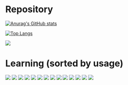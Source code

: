 # Repository
[![Anurag's GitHub stats](https://github-readme-stats.vercel.app/api?username=nightb8g&count_private=true&hide=contribs,prs,issues,stars&show_icons=true&theme=react&hide_border=true)](https://github.com/anuraghazra/github-readme-stats)

[![Top Langs](https://github-readme-stats.vercel.app/api/top-langs/?username=nightb8g&langs_count=10&layout=compact&theme=react&hide_border=true)](https://github.com/anuraghazra/github-readme-stats)

<img src="https://img.shields.io/github/last-commit/nightb8g/nightb8g?label=Last%20Update&logo=github&style=for-the-badge"/>

<!--
## All Time Languages--
---
<!-- Waka share --
<!--![wakatime](https://wakatime.com/share/@nightb8g/4aea87cd-ee8a-4f22-8d0c-882a8cc020a4.svg)

--- -->
# Learning (sorted by usage)
<!-- Programming language -->
<img src="https://img.shields.io/badge/javascript-F7DF1E?style=for-the-badge&logo=javascript&logoColor=333"/>
<img src="https://img.shields.io/badge/c_sharp-239120?style=for-the-badge&logo=csharp&logoColor=ddd"/>
<img src="https://img.shields.io/badge/java-007396?style=for-the-badge&logo=java&logoColor=fff"/>
<img src="https://img.shields.io/badge/python-3776AB?style=for-the-badge&logo=python&logoColor=ddd"/>
<img src="https://img.shields.io/badge/c-A8B9CC?style=for-the-badge&logo=c&logoColor=333"/>

<!-- Markdown language -->
<img src="https://img.shields.io/badge/html-E34F26?style=for-the-badge"/>
<img src="https://img.shields.io/badge/markdown-000?style=for-the-badge"/>
<!-- Style -->
<img src="https://img.shields.io/badge/css-1572B6?style=for-the-badge"/>

<!-- Framework -->
<img src="https://img.shields.io/badge/express-000?style=for-the-badge"/>
<img src="https://img.shields.io/badge/react-61DAFB?style=for-the-badge"/>
<img src="https://img.shields.io/badge/node_js-339933?style=for-the-badge"/>
<img src="https://img.shields.io/badge/.net-512BD4?style=for-the-badge"/>

<!-- Database -->
<img src="https://img.shields.io/badge/mongo_db-47A248?style=for-the-badge"/>
<img src="https://img.shields.io/badge/sql-CC2927?style=for-the-badge"/>

<!--[![willianrod's wakatime stats](https://github-readme-stats.vercel.app/api/wakatime?username=nightb8g)](https://github.com/anuraghazra/github-readme-stats)-->

<!--[![Readme Card](https://github-readme-stats.vercel.app/api/pin/?username=nightb8g&repo=<repo-name>)](https://github.com/anuraghazra/github-readme-stats)-->

[//]: # (Links)

[simple-icons]: <https://simpleicons.org/>
[github-whitelist]: <https://gist.github.com/kivikakk/622b5dcf395e26c49e2334f0eb19e6f9>